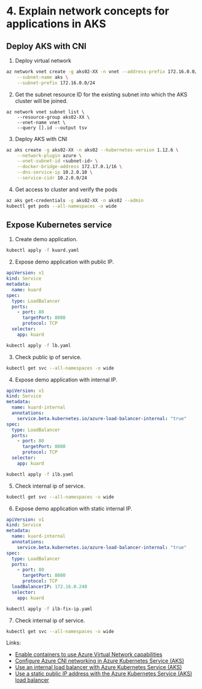 # 4. Explain network concepts for applications in AKS

## Deploy AKS with CNI

1. Deploy virtual network

```bash
az network vnet create -g aks02-XX -n vnet --address-prefix 172.16.0.0/16 \
    --subnet-name aks \
    --subnet-prefix 172.16.0.0/24
```

2. Get the subnet resource ID for the existing subnet into which the AKS cluster will be joined.

```
az network vnet subnet list \
    --resource-group aks02-XX \
    --vnet-name vnet \
    --query [].id --output tsv
```

3. Deploy AKS with CNI

```bash
az aks create -g aks02-XX -n aks02 --kubernetes-version 1.12.6 \
    --network-plugin azure \
    --vnet-subnet-id <subnet-id> \
    --docker-bridge-address 172.17.0.1/16 \
    --dns-service-ip 10.2.0.10 \
    --service-cidr 10.2.0.0/24
```
4. Get access to cluster and verify the pods

```bash
az aks get-credentials -g aks02-XX -n aks02 --admin
kubectl get pods --all-namespaces -o wide
```

## Expose Kubernetes service

1. Create demo application.

```bash
kubectl apply -f kuard.yaml
```

2. Expose demo application with public IP.

```yaml
apiVersion: v1
kind: Service
metadata:
  name: kuard
spec:
  type: LoadBalancer
  ports:
    - port: 80
      targetPort: 8080
      protocol: TCP
  selector:
    app: kuard
```

```bash
kubectl apply -f lb.yaml
```

3. Check public ip of service.

```bash
kubectl get svc --all-namespaces -o wide
```

4. Expose demo application with internal IP.

```yaml
apiVersion: v1
kind: Service
metadata:
  name: kuard-internal
  annotations:
    service.beta.kubernetes.io/azure-load-balancer-internal: "true"
spec:
  type: LoadBalancer
  ports:
    - port: 80
      targetPort: 8080
      protocol: TCP
  selector:
    app: kuard
```

```bash
kubectl apply -f ilb.yaml
```

5. Check internal ip of service.

```bash
kubectl get svc --all-namespaces -o wide
```

6. Expose demo application with static internal IP.

```yaml
apiVersion: v1
kind: Service
metadata:
  name: kuard-internal
  annotations:
    service.beta.kubernetes.io/azure-load-balancer-internal: "true"
spec:
  type: LoadBalancer
  ports:
    - port: 80
      targetPort: 8080
      protocol: TCP
  loadBalancerIP: 172.16.0.240
  selector:
    app: kuard
```

```bash
kubectl apply -f ilb-fix-ip.yaml
```

7. Check internal ip of service.

```bash
kubectl get svc --all-namespaces -o wide
```

Links:
- [Enable containers to use Azure Virtual Network capabilities](https://docs.microsoft.com/en-us/azure/virtual-network/container-networking-overview
)
- [Configure Azure CNI networking in Azure Kubernetes Service (AKS)](https://docs.microsoft.com/en-us/azure/aks/configure-advanced-networking
)
- [Use an internal load balancer with Azure Kubernetes Service (AKS)](https://docs.microsoft.com/en-us/azure/aks/internal-lb)
- [Use a static public IP address with the Azure Kubernetes Service (AKS) load balancer](https://docs.microsoft.com/en-us/azure/aks/static-ip)
